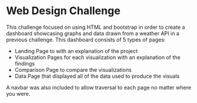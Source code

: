 # Web Design Challenge

This challenge focused on using HTML and bootstrap in order to create a dashboard showcasing graphs and data drawn from a weather API in a previous challenge. This dashboard consists of 5 types of pages:

+ Landing Page to with an explanation of the project
+ Visualization Pages for each visualization with an explanation of the findings
+ Comparison Page to compare the visualizations
+ Data Page that displayed all of the data used to produce the visuals

A navbar was also included to allow traversal to each page no matter where you were. 
